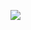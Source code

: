 ![](https://camo.githubusercontent.com/d9d34eedf72ce8a76034d347346eb16b3b576194/68747470733a2f2f6c68332e676f6f676c6575736572636f6e74656e742e636f6d2f5a436c3055785a4d622d5568656d553646684434544950444b597844503041627a59664f2d386a3038673d773638322d683334362d6e6f)
